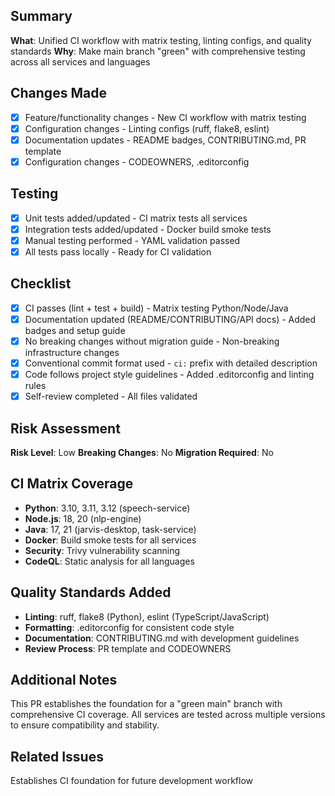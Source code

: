 ## Summary
**What**: Unified CI workflow with matrix testing, linting configs, and quality standards
**Why**: Make main branch "green" with comprehensive testing across all services and languages

## Changes Made
- [x] Feature/functionality changes - New CI workflow with matrix testing
- [x] Configuration changes - Linting configs (ruff, flake8, eslint)
- [x] Documentation updates - README badges, CONTRIBUTING.md, PR template
- [x] Configuration changes - CODEOWNERS, .editorconfig

## Testing
- [x] Unit tests added/updated - CI matrix tests all services
- [x] Integration tests added/updated - Docker build smoke tests
- [x] Manual testing performed - YAML validation passed
- [x] All tests pass locally - Ready for CI validation

## Checklist
- [x] CI passes (lint + test + build) - Matrix testing Python/Node/Java
- [x] Documentation updated (README/CONTRIBUTING/API docs) - Added badges and setup guide
- [x] No breaking changes without migration guide - Non-breaking infrastructure changes
- [x] Conventional commit format used - `ci:` prefix with detailed description
- [x] Code follows project style guidelines - Added .editorconfig and linting rules
- [x] Self-review completed - All files validated

## Risk Assessment
**Risk Level**: Low
**Breaking Changes**: No
**Migration Required**: No

## CI Matrix Coverage
- **Python**: 3.10, 3.11, 3.12 (speech-service)
- **Node.js**: 18, 20 (nlp-engine)  
- **Java**: 17, 21 (jarvis-desktop, task-service)
- **Docker**: Build smoke tests for all services
- **Security**: Trivy vulnerability scanning
- **CodeQL**: Static analysis for all languages

## Quality Standards Added
- **Linting**: ruff, flake8 (Python), eslint (TypeScript/JavaScript)
- **Formatting**: .editorconfig for consistent code style
- **Documentation**: CONTRIBUTING.md with development guidelines
- **Review Process**: PR template and CODEOWNERS

## Additional Notes
This PR establishes the foundation for a "green main" branch with comprehensive CI coverage. All services are tested across multiple versions to ensure compatibility and stability.

## Related Issues
Establishes CI foundation for future development workflow
